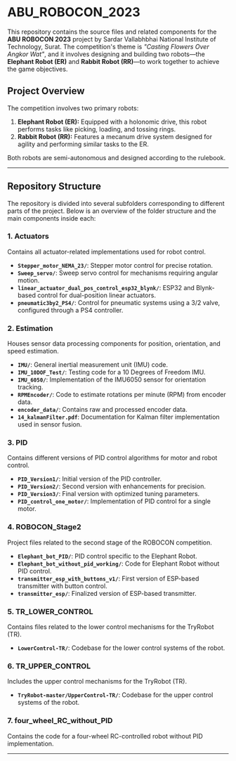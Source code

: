 # ABU_ROBOCON_2023

This repository contains the source files and related components for the **ABU ROBOCON 2023** project by Sardar Vallabhbhai National Institute of Technology, Surat. The competition's theme is *"Casting Flowers Over Angkor Wat"*, and it involves designing and building two robots—the **Elephant Robot (ER)** and **Rabbit Robot (RR)**—to work together to achieve the game objectives.

## Project Overview

The competition involves two primary robots:
1. **Elephant Robot (ER):** Equipped with a holonomic drive, this robot performs tasks like picking, loading, and tossing rings.
2. **Rabbit Robot (RR):** Features a mecanum drive system designed for agility and performing similar tasks to the ER.

Both robots are semi-autonomous and designed according to the rulebook.

---

## Repository Structure

The repository is divided into several subfolders corresponding to different parts of the project. Below is an overview of the folder structure and the main components inside each:

### 1. **Actuators**
Contains all actuator-related implementations used for robot control.

- **`Stepper_motor_NEMA_23/`**: Stepper motor control for precise rotation.
- **`Sweep_servo/`**: Sweep servo control for mechanisms requiring angular motion.
- **`linear_actuator_dual_pos_control_esp32_blynk/`**: ESP32 and Blynk-based control for dual-position linear actuators.
- **`pneumatic3by2_PS4/`**: Control for pneumatic systems using a 3/2 valve, configured through a PS4 controller.

### 2. **Estimation**
Houses sensor data processing components for position, orientation, and speed estimation.

- **`IMU/`**: General inertial measurement unit (IMU) code.
- **`IMU_10DOF_Test/`**: Testing code for a 10 Degrees of Freedom IMU.
- **`IMU_6050/`**: Implementation of the IMU6050 sensor for orientation tracking.
- **`RPMEncoder/`**: Code to estimate rotations per minute (RPM) from encoder data.
- **`encoder_data/`**: Contains raw and processed encoder data.
- **`14_kalmanFilter.pdf`**: Documentation for Kalman filter implementation used in sensor fusion.

### 3. **PID**
Contains different versions of PID control algorithms for motor and robot control.

- **`PID_Version1/`**: Initial version of the PID controller.
- **`PID_Version2/`**: Second version with enhancements for precision.
- **`PID_Version3/`**: Final version with optimized tuning parameters.
- **`PID_control_one_motor/`**: Implementation of PID control for a single motor.

### 4. **ROBOCON_Stage2**
Project files related to the second stage of the ROBOCON competition.

- **`Elephant_bot_PID/`**: PID control specific to the Elephant Robot.
- **`Elephant_bot_without_pid_working/`**: Code for Elephant Robot without PID control.
- **`transmitter_esp_with_buttons_v1/`**: First version of ESP-based transmitter with button control.
- **`transmitter_esp/`**: Finalized version of ESP-based transmitter.

### 5. **TR_LOWER_CONTROL**
Contains files related to the lower control mechanisms for the TryRobot (TR).

- **`LowerControl-TR/`**: Codebase for the lower control systems of the robot.

### 6. **TR_UPPER_CONTROL**
Includes the upper control mechanisms for the TryRobot (TR).

- **`TryRobot-master/UpperControl-TR/`**: Codebase for the upper control systems of the robot.

### 7. **four_wheel_RC_without_PID**
Contains the code for a four-wheel RC-controlled robot without PID implementation.

---
